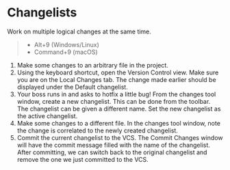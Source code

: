 # Changelists

Work on multiple logical changes at the same time.

> * Alt+9 (Windows/Linux)
> * Command+9 (macOS)

1. Make some changes to an arbitrary file in the project.
2. Using the keyboard shortcut, open the Version Control view. Make sure you are on the Local Changes tab.
   The change made earlier should be displayed under the Default changelist.
3. Your boss runs in and asks to hotfix a little bug! From the changes tool window, create a new changelist.
   This can be done from the toolbar. The changelist can be given a different name.
   Set the new changelist as the active changelist.
4. Make some changes to a different file. In the changes tool window, note the change is correlated to the newly created changelist.
5. Commit the current changelist to the VCS. The Commit Changes window will have the commit message filled with the name of the changelist.
   After committing, we can switch back to the original changelist and remove the one we just committed to the VCS.